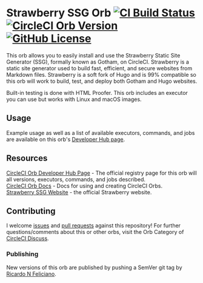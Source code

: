 # Strawberry SSG Orb [![CI Build Status](https://circleci.com/gh/hubci/strawberry-orb.svg?style=shield "CI Build Status")](https://app.circleci.com/pipelines/github/hubci/strawberry-orb) [![CircleCI Orb Version](https://badges.circleci.com/orbs/hubci/strawberry.svg)][orb-page] [![GitHub License](https://img.shields.io/badge/license-MIT-lightgrey.svg)](https://github.com/hubci/strawberry-orb/blob/trunk/LICENSE)

This orb allows you to easily install and use the Strawberry Static Site Generator (SSG), formally known as Gotham, on CircleCI.
Strawberry is a static site generator used to build fast, efficient, and secure websites from Markdown files.
Strawberry is a soft fork of Hugo and is 99% compatible so this orb will work to build, test, and deploy both Gotham and Hugo websites.

Built-in testing is done with HTML Proofer.
This orb includes an executor you can use but works with Linux and macOS images.


## Usage

Example usage as well as a list of available executors, commands, and jobs are available on this orb's [Developer Hub page][orb-page].


## Resources

[CircleCI Orb Developer Hub Page][orb-page] - The official registry page for this orb will all versions, executors, commands, and jobs described.  
[CircleCI Orb Docs](https://circleci.com/docs/2.0/orb-intro/#section=configuration) - Docs for using and creating CircleCI Orbs.  
[Strawberry SSG Website](https://www.StrawberrySSG.com/) - the official Strawberry website.


## Contributing

I welcome [issues](https://github.com/hubci/strawberry-orb/issues) and [pull requests](https://github.com/hubci/strawberry-orb/pulls) against this repository!
For further questions/comments about this or other orbs, visit the Orb Category of [CircleCI Discuss](https://discuss.circleci.com/c/orbs).

### Publishing
New versions of this orb are published by pushing a SemVer git tag by [Ricardo N Feliciano](https://github.com/FelicianoTech).



[orb-page]: https://circleci.com/developer/orbs/orb/hubci/strawberry
